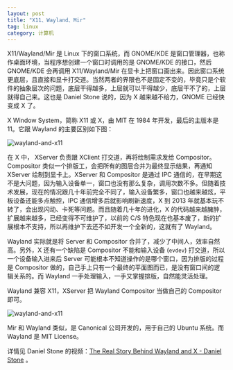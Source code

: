 ```yaml
---
layout: post
title: "X11、Wayland、Mir"
tag: linux
category: 计算机
---
```




X11/Wayland/Mir 是 Linux 下的窗口系统，而 GNOME/KDE 是窗口管理器，也称作桌面环境，当程序想创建一个窗口时调用的是 GNOME/KDE 的接口，然后 GNOME/KDE 会再调用 X11/Wayland/Mir 在显卡上把窗口画出来。因此窗口系统更底层，且直接和显卡打交道。当然两者的界限也不是固定不变的，毕竟只是个软件的抽象层次的问题，底层干得越多，上层就可以干得越少，底层干不了的，上层就得自己来。这也是 Daniel Stone 说的，因为 X 越来越不给力，GNOME 已经快变成 X 了。

X Window System，简称 X11 或 X，由 MIT 在 1984 年开发，最后的主版本是 11。它跟 Wayland 的主要区别如下图：

![wayland-and-x11](http://omy6w6iwk.bkt.clouddn.com/wayland-and-x11-1.png)

在 X 中， XServer 负责跟 XClient 打交道，再将绘制需求发给 Compositor。Compositor 类似一个排版工，会把所有的图层合并为最终显示结果，再通知 XServer 绘制到显卡上。XServer 和 Compositor 是通过 IPC 通信的，在早期这不是大问题，因为输入设备单一，窗口也没有那么复杂，调用次数不多。但随着技术发展，现在的情况跟几十年前完全不同了，输入设备繁多，窗口也越来越炫，平板设备还能多点触控，IPC 通信增多后就影响刷新速度，X 到 2013 年就基本玩不转了，会出现闪动、卡死等问题。而且随着几十年的进化，X 的代码越来越臃肿，扩展越来越多，已经变得不可维护了，以前的 C/S 特色现在也基本废了，新的扩展根本不支持，所以再维护下去还不如开发一个全新的，这就有了 Wayland。

Wayland 实际就是将 Server 和 Compositor 合并了，减少了中间人，效率自然高。另外，X 还有一个缺陷是 Compositor 不能和输入设备 (`evdev`) 打交道，所以一个设备输入进来后 Server 可能根本不知道操作的是哪个窗口，因为排版的过程是 Compositor 做的，自己手上只有一个最终的平面图而已，是没有窗口间的逻辑关系的。而 Wayland 一手处理输入，一手又掌握排版，自然能灵活处理。

Wayland 兼容 X11，XServer 把 Wayland Compositor 当做自己的 Compositor 即可。

![wayland-and-x11](http://omy6w6iwk.bkt.clouddn.com/wayland-and-x11-2.png)

Mir 和 Wayland 类似，是 Canonical 公司开发的，用于自己的 Ubuntu 系统。而 Wayland 是 MIT License。

详情见 Daniel Stone 的视频：[The Real Story Behind Wayland and X - Daniel Stone](https://www.youtube.com/watch?v=RIctzAQOe44) 。

